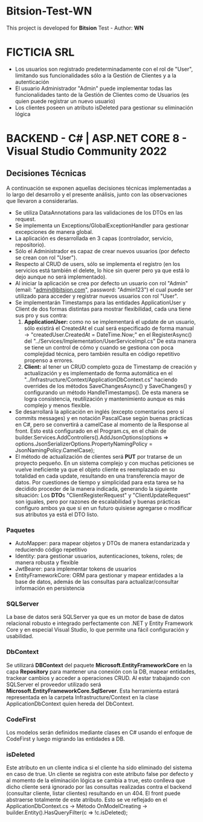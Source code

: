 
# Bitsion-Test-WN
This project is developed for **Bitsion** Test - Author: **WN**

# **FICTICIA SRL**

- Los usuarios son registrado predeterminadamente con el rol de "User", limitando sus funcionalidades sólo a la Gestión de Clientes y a la autenticación
- El usuario Administrador "Admin" puede implementar todas las funcionalidades tanto de la Gestión de Clientes como de Usuarios (es quien puede registrar un nuevo usuario)
- Los clientes poseen un atributo isDeleted para gestionar su eliminación lógica

# BACKEND - C# | ASP.NET CORE 8 - Visual Studio Community 2022

## Decisiones Técnicas

A continuación se exponen aquellas decisiones técnicas implementadas a lo largo del desarrollo y el presente análisis, junto con las observaciones que llevaron a considerarlas.

- Se utiliza DataAnnotations para las validaciones de los DTOs en las request.
- Se implementa un Exceptions/GlobalExceptionHandler para gestionar excepciones de manera global.
- La aplicación es desarrollada en 3 capas (controlador, servicio, repositorio).
- Sólo el Administrador es capaz de crear nuevos usuarios (por defecto se crean con rol "User").
- Respecto al CRUD de users, sólo se implementa el registro (en los servicios está también el delete, lo hice sin querer pero ya que está lo dejo aunque no será implementado).
- Al iniciar la aplicación se crea por defecto un usuario con rol "Admin" (email: "admin@bitsion.com", password: "Admin123") el cual puede ser utilizado para acceder y registrar nuevos usuarios con rol "User".
- Se implementarán Timestamps para las entidades ApplicationUser y Client de dos formas distintas para mostrar flexibilidad, cada una tiene sus pro y sus contra:
  1. **ApplicationUser:** como no se implementará el update de un usuario, sólo existirá el CreatedAt el cual será especificado de forma manual -> "createdUser.CreatedAt = DateTime.Now;"   en el RegisterAsync() del "../Services/Implementation/UserServiceImpl.cs"
  De esta manera se tiene un control de cómo y cuando se gestiona con poca complejidad técnica, pero también resulta en código repetitivo propenso a errores.
  2. **Client:** al tener un CRUD completo goza de Timestamp de creación y actualización y es implementado de forma automática en el "../Infrastructure/Context/ApplicationDbContext.cs"     haciendo overrides de los métodos SaveChangesAsync() y SaveChanges() y configurando un método HandleTimestamps().
  De esta manera se logra consistencia, reutilización y mantenimiento aunque es más complejo y menos flexible.
- Se desarrollará la aplicación en inglés (excepto comentarios pero sí commits messages) y en notación PascalCase según buenas prácticas en C#, pero se convertirá a camelCase al momento de la Response al front. Esto está configurado en el Program.cs, en el chain de builder.Services.AddControllers().AddJsonOptions(options => options.JsonSerializerOptions.PropertyNamingPolicy = JsonNamingPolicy.CamelCase);
- El método de actualización de clientes será **PUT** por tratarse de un proyecto pequeño. En un sistema complejo y con muchas peticiones se vuelve ineficiente ya que el objeto cliente es reemplazado en su totalidad en cada update, resultando en una transferencia mayor de datos. Por cuestiones de tiempo y simplicidad para esta tarea se ha decidido proceder de la manera indicada, generando la siguiente situación: Los **DTO**s "ClientRegisterRequest" y "ClientUpdateRequest" son iguales, pero por razones de escalabilidad y buenas prácticas configuro ambos ya que si en un futuro quisiese agregarse o modificar sus atributos ya está el DTO listo.

### Paquetes

- AutoMapper: para mapear objetos y DTOs de manera estandarizada y reduciendo código repetitivo
- Identity: para gestionar usuarios, autenticaciones, tokens, roles; de manera robusta y flexible
- JwtBearer: para implementar tokens de usuarios
- EntityFrameworkCore: ORM para gestionar y mapear entidades a la base de datos, además de las consultas para actualizar/consultar información en persistencia

### SQLServer

La base de datos será SQLServer ya que es un motor de base de datos relacional robusto e integrado perfectamente con .NET y Entity Framework Core y en especial Visual Studio, lo que permite una fácil configuración y usabilidad.

### DbContext

Se utilizará **DBContext** del paquete **Microsoft.EntityFrameworkCore** en la capa **Repository** para mantener una conexión con la DB, mapear entidades, trackear cambios y acceder a operaciones CRUD. Al estar trabajando con SQLServer el proveedor utilizado será **Microsoft.EntityFrameworkCore.SqlServer**. Esta herramienta estará representada en la carpeta Infrastructure/Context en la clase ApplicationDbContext quien hereda del DbContext.

### CodeFirst

Los modelos serán definidos mediante clases en C# usando el enfoque de CodeFirst y luego migrando las entidades a DB.

### isDeleted

Este atributo en un cliente indica si el cliente ha sido eliminado del sistema en caso de true. Un cliente se registra con este atributo false por defecto y al momento de la eliminación lógica se cambia a true, esto conlleva que dicho cliente será ignorado por las consultas realizadas contra el backend (consultar cliente, listar clientes) resultando en un 404. El front puede abstraerse totalmente de este atributo.
Esto se ve reflejado en el ApplicationDbContext.cs -> Método OnModelCreating -> builder.Entity<Client>().HasQueryFilter(c => !c.isDeleted);

